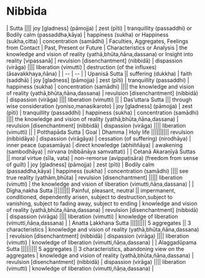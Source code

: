 # Nibbida

| Sutta |||| joy [gladness] (pāmojja) | zest (pīti) | tranquillity (passaddhi) or Bodily calm (passaddha,kāya) | happiness (sukha) or Happiness (sukha,citta) | concentration (samādhi) | Faculties, Aggregates, Feelings from Contact | Past, Present or Future | Characteristics or Analysis | the knowledge and vision of reality (yathā,bhūta,ñāna,dassana) or Insight into reality [vipassanā] | revulsion [disenchantment] (nibbidā) | dispassion (virāga) |||| liberation (vimutti) | destruction (of the influxes) (āsavakkhaya,ñāna) |
| -- | -- |
| Upanisā Sutta || suffering (dukkha) | faith (saddhā) | joy [gladness] (pāmojja) | zest (pīti) | tranquillity (passaddhi) | happiness (sukha) | concentration (samādhi) |||| the knowledge and vision of reality (yathā,bhūta,ñāna,dassana) | revulsion [disenchantment] (nibbidā) | dispassion (virāga) |||| liberation (vimutti) ||
|  Das’uttara Sutta ||| through wise consideration (yoniso,manasikaroto) | joy [gladness] (pāmojja) | zest (pīti) | tranquillity (passaddhi) | happiness (sukha) | concentration (samādhi) |||| the knowledge and vision of reality (yathā,bhūta,ñāna,dassana) | revulsion [disenchantment] (nibbidā) | dispassion (virāga) |||| liberation (vimutti) ||
| Potthapāda Sutta | Goal | Dhamma | Holy life |||||||||| revulsion (nibbidāya) | dispassion (virāgāya) | cessation (of suffering) (nirodhāya) | inner peace (upasamāya) | direct knowledge (abhiññāya) | awakening (sambodhāya) |  nirvana (nibbānāya samvattati) |
|  Cetanā Akaraṇīyā Suttas || moral virtue (sīla, vata) | non-remorse (avippaṭisāra) (freedom from sense of guilt) | joy [gladness] (pāmojja) | zest (pīti) | Bodily calm (passaddha,kāya) | happiness (sukha) | concentration (samādhi) |||| see true reality (yathām,bhūta) | revulsion [disenchantment] ||||| liberation (vimutti) | the knowledge and vision of liberation (vimutti,ñāṇa,dassana) |
| Dīgha,nakha Sutta ||||||||| Painful, pleasant, neutral || impermanent, conditioned, dependently arisen, subject to destruction,subject to vanishing, subject to fading away, subject to ending | knowledge and vision of reality (yathā,bhūta,ñāna,dassana) | revulsion [disenchantment] (nibbidā) | dispassion (virāga) |||| liberation (vimutti) | knowledge of liberation (vimutti,ñāṇa,dassana) |
| Anatta Lakkhana Sutta ||||||||| 5 aggregates || 3 characteristics | knowledge and vision of reality (yathā,bhūta,ñāna,dassana) | revulsion [disenchantment] (nibbidā) | dispassion (virāga) |||| liberation (vimutti) | knowledge of liberation (vimutti,ñāṇa,dassana) |
| Alaggadûpama Sutta ||||||||| 5 aggregates || 3 characteristics, abandoning view on the aggregates | knowledge and vision of reality (yathā,bhūta,ñāna,dassana) | revulsion [disenchantment] (nibbidā) | dispassion (virāga) |||| liberation (vimutti) | knowledge of liberation (vimutti,ñāṇa,dassana) |